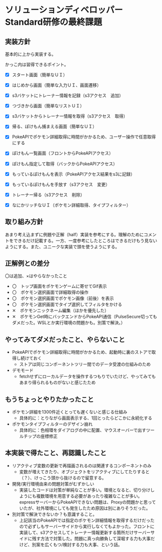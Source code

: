 # ソリューションディベロッパーStandard研修の最終課題

## 実装方針
基本的に上から実装する。

かっこ内は習得できるポイント。
- [x] スタート画面（簡単なＵＩ）
- [x] はじめから画面（簡単な入力ＵＩ、画面遷移）
- [x] s3バケットにトレーナー情報を記録（s3アクセス　追加）
- [x] つづきから画面（簡単なリストＵＩ）
- [x] s3バケットからトレーナー情報を取得（s3アクセス　取得）
- [x] 帰る、ぽけもん捕まえる画面（簡単なＵＩ）
- [x] PokeAPIでポケモン詳細取得に時間がかかるため、ユーザー操作で任意取得にする
- [x] ぽけもん一覧画面（フロントからPokeAPIアクセス）
- [x] ぽけもん指定して取得（バックからPokeAPIアクセス）
- [x] もっているぽけもんを表示（PokeAPIアクセス結果をs3に記録）
- [x] もっているぽけもんを手放す（s3アクセス　変更）
- [x] トレーナー帰る（s3アクセス　削除）
- [x] なにかリッチなＵＩ（ポケモン詳細取得、タイプフィルター）


## 取り組み方針
あまり考え込まずに例題や正解（half）実装を参考にする。理解のためにコメントをできるだけ記載する。一方、一度参考にしたところはできるだけもう見ないようにする。また、ユニークな実装で頭を使うようにする。

## 正解例との差分
〇は追加、×はやらなかったこと
- 〇　トップ画面をポケモンゲームに寄せてGif表示
- 〇　ポケモン選択画面で詳細取得の操作
- 〇　ポケモン選択画面でポケモン画像（前後）を表示
- 〇　ポケモン選択画面でタイプ選択してフィルタをかける
- ✕　ポケモンニックネーム編集（ほかを優先した）
- ✕　ポケモンGet時にバックエンドからPokeAPI通信（PulseSecure切ってもダメだった。WSLとか実行環境の問題かも。別策で解決。）

## やってみてダメだったこと、やらないこと
- PokeAPIでポケモン詳細取得に時間がかかるため、起動時に裏のストアで取得し続けておく
  - ストアは同じコンポーネントツリー間でのデータ受渡の仕組みのため
- デモモード
  - fetchせずにローカルデータを操作するつもりでいたけど、やってみてもあまり得られるものがないと感じたため

## もうちょっとやりたかったこと
- ポケモン詳細を1300件近くとっても遅くないと感じる仕組み
  - 具体的に：とりながら画面表示する、1回とったらどこかに永続化する
- ポケモンタイプフィルターのデザイン崩れ
  - 具体的に：色相環をダイアログの中に配置、マウスオーバーで出すツールチップの座標修正

## 本実装で得たこと、再認識したこと
- リアクティブ変数の更新で再描画されるのは関連するコンポーネントのみ
  - 変数が増えてきたり、オブジェクトをリアクティブにしてたりすると（？）、けっこう頭から抜けるので留意する。
- 開発/実行環境由来の問題対策がむずかしい
  - 実装したコードは対策が単純なことが多い。環境となると、切り分けしようにも複数環境を用意する必要があったり複雑なことが多い。expressサーバーからPokeAPIできない問題は、Proxyの問題かと思っていたが、社外環境にしても発生したため原因は別にありそうだった。
- 別対策で解決できないか？も意識すること。
  - 上記該当のPokeAPIでは指定のポケモン詳細情報を取得するだけだったので必ずしもサーバーサイドから実行しなくてもよかった。フロントに実装して、s3アクセスしてトレーナー情報更新する箇所だけサーバーサイドに残す方法で対策した。問題に真っ向勝負して深堀する力も大事だけど、別案を広くもつ/検討する力も大事、という話。